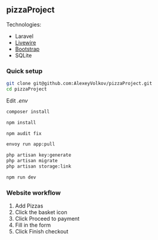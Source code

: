 ## pizzaProject

Technologies:
- Laravel
- [Livewire](https://laravel-livewire.com)
- [Bootstrap](https://getbootstrap.com/)
- SQLite


### Quick setup

```bash
git clone git@github.com:AlexeyVolkov/pizzaProject.git
cd pizzaProject
```

Edit *.env*


```bash
composer install

npm install

npm audit fix

envoy run app:pull

php artisan key:generate
php artisan migrate
php artisan storage:link

npm run dev
```

### Website workflow

1. Add Pizzas
1. Click the basket icon
1. Click Proceed to payment
1. Fill in the form
1. Click Finish checkout